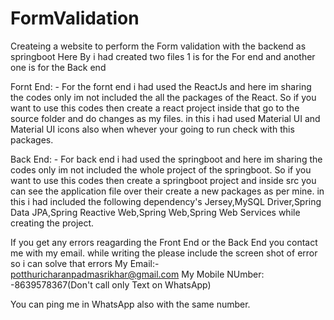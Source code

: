 # FormValidation
 Createing a website to perform the Form validation with the backend as springboot
Here By i had created two files 1 is for the For end and another one is for the Back end 

Fornt End: -
 For the fornt end i had used the ReactJs and here im sharing the codes only im not included the all the packages of the React.
 So if you want to use this codes then create a react project inside that go to the source folder and do changes as my files.
 in this i had used Material UI and Material UI icons also when whever your going to run check with this packages.

Back End: -
 For back end i had used the springboot  and here im sharing the codes only im not included the whole project of the springboot.
 So if you want to use this codes then create a springboot project and  inside src you can see the application file over their create a new packages as per mine.
 in this i had included the following dependency's Jersey,MySQL Driver,Spring Data JPA,Spring Reactive Web,Spring Web,Spring Web Services while creating the project.


 If you get any errors reagarding the Front End or the Back End you contact me with my email. while writing the please include the screen shot of error so i can solve that errors
 My Email:- potthuricharanpadmasrikhar@gmail.com 
 My Mobile NUmber: -8639578367(Don't call only Text on WhatsApp)

 You can ping me in WhatsApp also with the same number.
